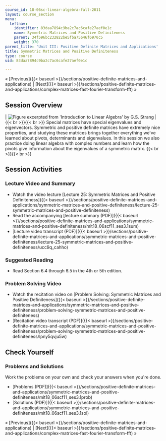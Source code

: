 ```yaml
---
course_id: 18-06sc-linear-algebra-fall-2011
layout: course_section
menu:
  leftnav:
    identifier: 83daa7894c9ba2c7ac6cafe27aef0e1c
    name: Symmetric Matrices and Positive Definiteness
    parent: 34f596bc232822be5fba75646f6970c5
    weight: 370
parent_title: 'Unit III: Positive Definite Matrices and Applications'
title: Symmetric Matrices and Positive Definiteness
type: course
uid: 83daa7894c9ba2c7ac6cafe27aef0e1c

---
```


« [Previous]({{< baseurl >}}/sections/positive-definite-matrices-and-applications) | [Next]({{< baseurl >}}/sections/positive-definite-matrices-and-applications/complex-matrices-fast-fourier-transform-fft) »

Session Overview
----------------

| ![Figure excerpted from 'Introduction to Linear Algebra' by G.S. Strang](/coursemedia/18-06sc-linear-algebra-fall-2011/52ac80d4310aa94ccbaedf6e0fd4853d_3_1.jpg) |  {{< br >}}{{< br >}} Special matrices have special eigenvalues and eigenvectors. Symmetric and positive definite matrices have extremely nice properties, and studying these matrices brings together everything we've learned about pivots, determinants and eigenvalues. In this session we also practice doing linear algebra with complex numbers and learn how the pivots give information about the eigenvalues of a symmetric matrix. {{< br >}}{{< br >}}  

Session Activities
------------------

### Lecture Video and Summary

*   Watch the video lecture [Lecture 25: Symmetric Matrices and Positive Definiteness]({{< baseurl >}}/sections/positive-definite-matrices-and-applications/symmetric-matrices-and-positive-definiteness/lecture-25-symmetric-matrices-and-positive-definiteness)
*   Read the accompanying [lecture summary (PDF)]({{< baseurl >}}/sections/positive-definite-matrices-and-applications/symmetric-matrices-and-positive-definiteness/mit18_06scf11_ses3.1sum)
*   [Lecture video transcript (PDF)]({{< baseurl >}}/sections/positive-definite-matrices-and-applications/symmetric-matrices-and-positive-definiteness/lecture-25-symmetric-matrices-and-positive-definiteness/ucc9q_cahho)

### Suggested Reading

*   Read Section 6.4 through 6.5 in the 4th or 5th edition.

### Problem Solving Video

*   Watch the recitation video on [Problem Solving: Symmetric Matrices and Positive Definiteness]({{< baseurl >}}/sections/positive-definite-matrices-and-applications/symmetric-matrices-and-positive-definiteness/problem-solving-symmetric-matrices-and-positive-definiteness)
*   [Recitation video transcript (PDF)]({{< baseurl >}}/sections/positive-definite-matrices-and-applications/symmetric-matrices-and-positive-definiteness/problem-solving-symmetric-matrices-and-positive-definiteness/lpny5qvju5w)

Check Yourself
--------------

### Problems and Solutions

Work the problems on your own and check your answers when you're done.

*   [Problems (PDF)]({{< baseurl >}}/sections/positive-definite-matrices-and-applications/symmetric-matrices-and-positive-definiteness/mit18_06scf11_ses3.1prob)
*   [Solutions (PDF)]({{< baseurl >}}/sections/positive-definite-matrices-and-applications/symmetric-matrices-and-positive-definiteness/mit18_06scf11_ses3.1sol)

« [Previous]({{< baseurl >}}/sections/positive-definite-matrices-and-applications) | [Next]({{< baseurl >}}/sections/positive-definite-matrices-and-applications/complex-matrices-fast-fourier-transform-fft) »